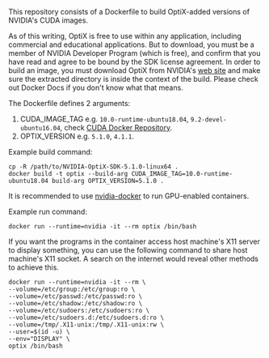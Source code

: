 This repository consists of a Dockerfile to build OptiX-added versions of NVIDIA's CUDA images.

As of this writing, OptiX is free to use within any application, including commercial and educational applications. But to download, you must be a member of NVIDIA Developer Program (which is free), and confirm that you have read and agree to be bound by the SDK license agreement. In order to build an image, you must download OptiX from NVIDIA's [web site] and make sure the extracted directory is inside the context of the build. Please check out Docker Docs if you don't know what that means.

The Dockerfile defines 2 arguments:

1. CUDA_IMAGE_TAG e.g. `10.0-runtime-ubuntu18.04`, `9.2-devel-ubuntu16.04`, check [CUDA Docker Repository].
2. OPTIX_VERSION e.g. `5.1.0`, `4.1.1`.

Example build command:

	cp -R /path/to/NVIDIA-OptiX-SDK-5.1.0-linux64 .
	docker build -t optix --build-arg CUDA_IMAGE_TAG=10.0-runtime-ubuntu18.04 build-arg OPTIX_VERSION=5.1.0 .

It is recommended to use [nvidia-docker] to run GPU-enabled containers.

Example run command:

	docker run --runtime=nvidia -it --rm optix /bin/bash

If you want the programs in the container access host machine's X11 server to display something, you can use the following command to share host machine's X11 socket. A search on the internet would reveal other methods to achieve this.

	docker run --runtime=nvidia -it --rm \
    --volume=/etc/group:/etc/group:ro \
    --volume=/etc/passwd:/etc/passwd:ro \
    --volume=/etc/shadow:/etc/shadow:ro \
    --volume=/etc/sudoers:/etc/sudoers:ro \
    --volume=/etc/sudoers.d:/etc/sudoers.d:ro \
    --volume=/tmp/.X11-unix:/tmp/.X11-unix:rw \
    --user=$(id -u) \
    --env="DISPLAY" \
    optix /bin/bash


[CUDA Docker Repository]:https://hub.docker.com/r/nvidia/cuda/
[web site]: https://developer.nvidia.com/designworks/optix/download
[nvidia-docker]: https://github.com/NVIDIA/nvidia-docker
